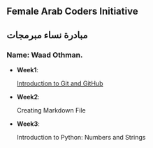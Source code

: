 ## Female Arab Coders Initiative
## مبادرة نساء مبرمجات

### Name: Waad Othman.

* __Week1__:

   [Introduction to Git and GitHub](https://github.com/waad-othman/udemy-git/blob/master/readme.md)

* __Week2__:    

    Creating Markdown File
    
* __Week3__:    
    
    Introduction to Python: Numbers and Strings
    
    
